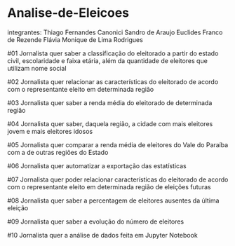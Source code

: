 # Analise-de-Eleicoes

integrantes:
Thiago Fernandes Canonici
Sandro de Araujo
Euclides Franco de Rezende
Flávia Monique de Lima Rodrigues

#01 Jornalista quer saber a classificação do eleitorado a partir do estado civil, escolaridade e faixa etária, além da quantidade de eleitores que utilizam nome social

#02 Jornalista quer relacionar as características do eleitorado de acordo com o representante eleito em determinada região

#03 Jornalista quer saber a renda média do eleitorado de determinada região
	
#04 Jornalista quer saber, daquela região, a cidade com mais eleitores jovem e mais eleitores idosos

#05 Jornalista quer comparar a renda média de eleitores do Vale do Paraíba com a de outras regiões do Estado
	
#06 Jornalista quer automatizar a exportação das estatísticas

#07 Jornalista quer poder relacionar características do eleitorado de acordo com o representante eleito em determinada região de eleições futuras 

#08 Jornalista quer saber a percentagem de eleitores ausentes da última eleição

#09 Jornalista quer saber a evolução do número de eleitores 	

#10 Jornalista quer a análise de dados feita em Jupyter Notebook
